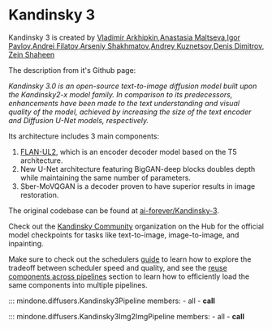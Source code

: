 <!--Copyright 2024 The HuggingFace Team. All rights reserved.
Licensed under the Apache License, Version 2.0 (the "License"); you may not use this file except in compliance with
the License. You may obtain a copy of the License at
http://www.apache.org/licenses/LICENSE-2.0
Unless required by applicable law or agreed to in writing, software distributed under the License is distributed on
an "AS IS" BASIS, WITHOUT WARRANTIES OR CONDITIONS OF ANY KIND, either express or implied. See the License for the
specific language governing permissions and limitations under the License.
-->

# Kandinsky 3

Kandinsky 3 is created by [Vladimir Arkhipkin](https://github.com/oriBetelgeuse),[Anastasia Maltseva](https://github.com/NastyaMittseva),[Igor Pavlov](https://github.com/boomb0om),[Andrei Filatov](https://github.com/anvilarth),[Arseniy Shakhmatov](https://github.com/cene555),[Andrey Kuznetsov](https://github.com/kuznetsoffandrey),[Denis Dimitrov](https://github.com/denndimitrov), [Zein Shaheen](https://github.com/zeinsh)

The description from it's Github page:

*Kandinsky 3.0 is an open-source text-to-image diffusion model built upon the Kandinsky2-x model family. In comparison to its predecessors, enhancements have been made to the text understanding and visual quality of the model, achieved by increasing the size of the text encoder and Diffusion U-Net models, respectively.*

Its architecture includes 3 main components:
1. [FLAN-UL2](https://huggingface.co/google/flan-ul2), which is an encoder decoder model based on the T5 architecture.
2. New U-Net architecture featuring BigGAN-deep blocks doubles depth while maintaining the same number of parameters.
3. Sber-MoVQGAN is a decoder proven to have superior results in image restoration.



The original codebase can be found at [ai-forever/Kandinsky-3](https://github.com/ai-forever/Kandinsky-3).

<Tip>

Check out the [Kandinsky Community](https://huggingface.co/kandinsky-community) organization on the Hub for the official model checkpoints for tasks like text-to-image, image-to-image, and inpainting.

</Tip>

<Tip>

Make sure to check out the schedulers [guide](../../using-diffusers/schedulers) to learn how to explore the tradeoff between scheduler speed and quality, and see the [reuse components across pipelines](../../using-diffusers/loading#reuse-components-across-pipelines) section to learn how to efficiently load the same components into multiple pipelines.

</Tip>

::: mindone.diffusers.Kandinsky3Pipeline
    members:
        - all
        - __call__

::: mindone.diffusers.Kandinsky3Img2ImgPipeline
    members:
        - all
        - __call__

